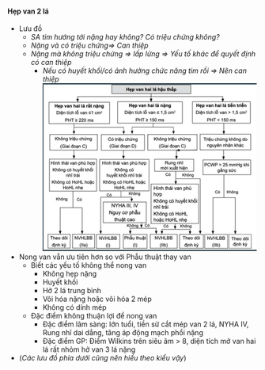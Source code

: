#### Hẹp van 2 lá
- Lưu đồ
	- _SA tim hướng tới nặng hay không? Có triệu chứng không?_
	- _Nặng và có triệu chứng=> Can thiệp_
	- _Nặng mà không triệu chứng => lấp lửng => Yếu tố khác để quyết định có can thiệp_
		- _Nếu có huyết khối/có ảnh hưởng chức năng tim rồi => Nên can thiệp_
![Buổi 7-Hệ Tim mạch (Nội)-1687360790969.jpeg](./200%20Files/image/image/Bu%E1%BB%95i%207-H%E1%BB%87%20Tim%20m%E1%BA%A1ch%20(N%E1%BB%99i)-1687360790969.jpeg)
- Nong van vẫn ưu tiên hơn so với Phẫu thuật thay van
	- Biết các yếu tố không thể nong van
		- Không hẹp nặng
		- Huyết khối
		- Hở 2 lá trung bình
		- Vôi hóa nặng hoặc vôi hóa 2 mép
		- Không có dính mép
	- Đặc điểm không thuận lợi để nong van
		- Đặc điểm lâm sàng: lớn tuổi, tiền sử cắt mép van 2 lá, NYHA IV, Rung nhĩ dai dẳng, tăng áp động mạch phổi nặng
		- Đặc điểm GP: Điểm Wilkins trên siêu âm > 8, diện tích mở van hai lá rất nhỏm hở van 3 lá nặng
- (_Các lưu đồ phía dưới cũng nên hiểu theo kiểu vậy_)